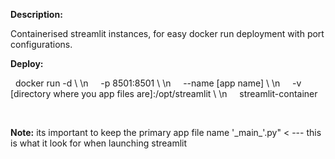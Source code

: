 <b>Description:</b>

Containerised streamlit instances, for easy docker run deployment with port configurations. 

<b>Deploy:</b>

   
&nbsp; docker run -d \\ \n
  &nbsp;&nbsp;&nbsp; -p 8501:8501 \\ \n
  &nbsp;&nbsp;&nbsp; --name [app name] \\ \n
  &nbsp;&nbsp;&nbsp; -v [directory where you app files are]:/opt/streamlit \\ \n
  &nbsp;&nbsp;&nbsp; streamlit-container

<br>

<b>Note:</b> its important to keep the primary app file name '\_main\_'.py" < --- this is what it look for when launching streamlit



